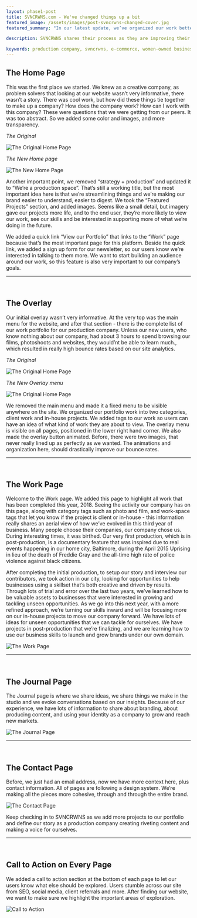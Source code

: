 ```yaml
---
layout: phase1-post
title: SVNCRWNS.com - We've changed things up a bit
featured_image: /assets/images/post-svncrwns-changed-cover.jpg
featured_summary: "In our latest update, we’ve organized our work better, and defined which works were our own in-house projects and which were client projects.  We’ve also added new features for better user experience."

description: SVNCRWNS shares their process as they are improving their company and preparing to approach their clients with better services and better marketing.

keywords: production company, svncrwns, e-commerce, women-owned businesses, creative team, consulting, business operations, launch my brand, manage my brand, photography, videography, special projects
---
```


The Home Page
-----------------------------------------
This was the first place we started.  We knew as a creative company, as problem solvers that looking at our website wasn’t very informative, there wasn’t a story.  There was cool work, but how did these things tie together to make up a company?  How does the company work?  How can I work with this company?   These were questions that we were getting from our peers.  It was too abstract.  So we added some color and images, and more transparency.

*The Original*

![The Original Home Page](/assets/images/post-svncrwns-changed-002.jpg)

*The New Home page*

![The New Home Page](/assets/images/post-svncrwns-changed-003.jpg)

Another important point, we removed “strategy + production” and updated it to “We’re a production space”.  That’s still a working title, but the most important idea here is that we’re streamlining things and we’re making our brand easier to understand, easier to digest.  We took the “Featured Projects” section, and added images.  Seems like a small detail, but imagery gave our projects more life, and to the end user, they’re more likely to view our work, see our skills and be interested in supporting more of what we’re doing in the future.

We added a quick link “View our Portfolio” that links to the “Work” page because that’s the most important page for this platform.   Beside the quick link, we added a sign up form for our newsletter, so our users know we’re interested in talking to them more.  We want to start building an audience around our work, so this feature is also very important to our company’s goals.

----------------------------------------------------------
<br/>

The Overlay
-----------------------------------------

Our initial overlay wasn’t very informative.  At the very top was the main menu for the website, and after that section - there is the complete list of our work portfolio for our production company.  Unless our new users, who know nothing about our company, had about 3 hours to spend browsing our films, photoshoots and websites, they would’nt be able to learn much., which resulted in really high bounce rates based on our site analytics.

*The Original*

![The Original Home Page](/assets/images/post-svncrwns-changed-004.jpg)

*The New Overlay menu*

![The Original Home Page](/assets/images/post-svncrwns-changed-005.jpg)

We removed the main menu and made it a fixed menu to be visible anywhere on the site.  We organized our portfolio work into two categories, client work and in-house projects.  We added tags to our work so users can have an idea of what kind of work they are about to view.  The overlay menu is visible on all pages, positioned in the lower right hand corner.  We also made the overlay button animated. Before, there were two images, that never really lined up as perfectly as we wanted.  The animations and organization here, should drastically improve our bounce rates.

----------------------------------------------------------
<br/>

The Work Page
-----------------------------------------

Welcome to the Work page.  We added this page to highlight all work that has been completed this year, 2018.  Seeing the activity our company has on this page, along with category tags such as photo and film, and work-space tags that let you know if the project is client or in-house - this information really shares an aerial view of how we’ve evolved in this third year of business.  Many people choose their companies, our company chose us.  During interesting times, it was birthed.  Our very first production, which is in post-production, is a documentary feature that was inspired due to real events happening in our home city, Baltimore, during the April 2015 Uprising in lieu of the death of Freddie Gray and the all-time high rate of police violence against black citizens.

After completing the initial production, to setup our story and interview our contributors, we took action in our city, looking for opportunities to help businesses using a skillset that’s both creative and driven by results.  Through lots of trial and error over the last two years, we’ve learned how to be valuable assets to businesses that were interested in growing and tackling unseen opportunities.  As we go into this next year, with a more refined approach, we’re turning our skills inward and will be focusing more on our in-house projects to move our company forward.  We have lots of ideas for unseen opportunities that we can tackle for ourselves.  We have projects in post-production that we’re finalizing, and we are learning how to use our business skills to launch and grow brands under our own domain.

![The Work Page](/assets/images/post-svncrwns-changed-006.jpg)

----------------------------------------------------------
<br/>

The Journal Page
-----------------------------------------

The Journal page is where we share ideas, we share things we make in the studio and we evoke conversations based on our insights.  Because of our experience, we have lots of information to share about branding, about producing content, and using your  identity as a company to grow and reach new markets.

![The Journal Page](/assets/images/post-svncrwns-changed-007.jpg)

----------------------------------------------------------
<br/>

The Contact Page
-----------------------------------------

Before, we just had an email address, now we have more context here, plus contact information.  All of pages are following a design system.  We’re making all the pieces more cohesive, through and through the entire brand.

![The Contact Page](/assets/images/post-svncrwns-changed-008.jpg)

Keep checking in to SVNCRWNS as we add more projects to our portfolio and define our story as a production company creating riveting content and making a voice for ourselves.


----------------------------------------------------------
<br/>

Call to Action on Every Page
-----------------------------------------

We added a call to action section at the bottom of each page to let our users know what else should be explored.  Users stumble across our site from SEO, social media, client referrals and more.  After finding our website, we want to make sure we highlight the important areas of exploration.

![Call to Action](/assets/images/call-to-action.png)

